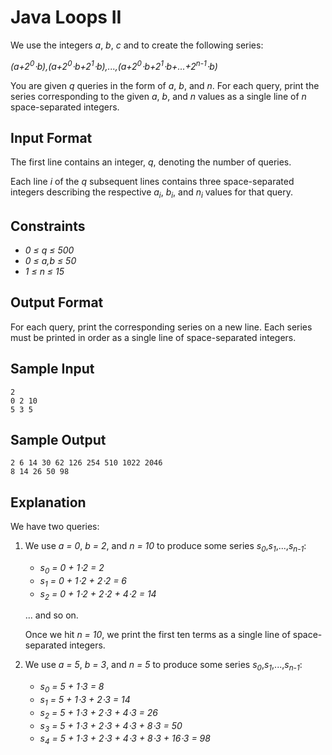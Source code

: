 # Java Loops II

We use the integers _a_, _b_, _c_ and  to create the following series:

_(a+2<sup>0</sup>⋅b),(a+2<sup>0</sup>⋅b+2<sup>1</sup>⋅b),...,(a+2<sup>0</sup>⋅b+2<sup>1</sup>⋅b+...+2<sup>n-1</sup>⋅b)_

You are given _q_ queries in the form of _a_, _b_, and _n_. For each query, print the series corresponding to the given _a_, _b_, and _n_ values as a single line of _n_ space-separated integers.

## Input Format
The first line contains an integer, _q_, denoting the number of queries.

Each line _i_ of the _q_ subsequent lines contains three space-separated integers describing the respective _a<sub>i</sub>_, _b<sub>i</sub>_, and _n<sub>i</sub>_ values for that query.

## Constraints

- _0 ≤ q ≤ 500_
- _0 ≤ a,b ≤ 50_
- _1 ≤ n ≤ 15_

## Output Format

For each query, print the corresponding series on a new line. Each series must be printed in order as a single line of  space-separated integers.

## Sample Input

```
2
0 2 10
5 3 5
```

## Sample Output

```
2 6 14 30 62 126 254 510 1022 2046
8 14 26 50 98
```

## Explanation

We have two queries:
    
1. We use _a = 0_, _b = 2_, and _n = 10_ to produce some series _s<sub>0</sub>_,_s<sub>1</sub>_,...,_s<sub>n-1</sub>_:
   - _s<sub>0</sub> = 0 + 1⋅2 = 2_
   - _s<sub>1</sub> = 0 + 1⋅2 + 2⋅2 = 6_
   - _s<sub>2</sub> = 0 + 1⋅2 + 2⋅2 + 4⋅2 = 14_
   
   ... and so on.
   
   Once we hit _n = 10_, we print the first ten terms as a single line of space-separated integers.
2. We use _a = 5_, _b = 3_, and _n = 5_ to produce some series _s<sub>0</sub>_,_s<sub>1</sub>_,...,_s<sub>n-1</sub>_:
   - _s<sub>0</sub> = 5 + 1⋅3 = 8_
   - _s<sub>1</sub> = 5 + 1⋅3 + 2⋅3 = 14_
   - _s<sub>2</sub> = 5 + 1⋅3 + 2⋅3 + 4⋅3 = 26_
   - _s<sub>3</sub> = 5 + 1⋅3 + 2⋅3 + 4⋅3 + 8⋅3 = 50_
   - _s<sub>4</sub> = 5 + 1⋅3 + 2⋅3 + 4⋅3 + 8⋅3 + 16⋅3 = 98_
